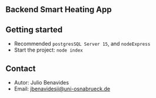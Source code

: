 ## Backend Smart Heating App 

## Getting started

- Recommended `postgresSQL Server 15`, and `nodeExpress`
- Start the project: `node index`

## Contact

- Autor: Julio Benavides
- Email: jbenavidesji@uni-osnabrueck.de